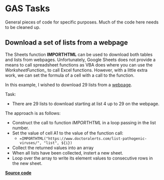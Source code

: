 # GAS Tasks

General pieces of code for specific purposes. Much of the code here needs to be cleaned up.

## Download a set of lists from a webpage

The Sheets function __IMPORTHTML__ can be used to download both tables and lists from webpages.
Unfortunately, Google Sheets does not provide a means to call spreadsheet functions as VBA does
where you can use the _WorksheetFunction__ to call Excel functions. However, with a little extra work, 
we can set the formula of a cell with a call to the function.

In this example, I wished to download 29 lists from a [webpage](https://www.doctoralerts.com/list-pathogenic-viruses/).

Task:

- There are 29 lists to download starting at list 4 up to 29 on the webpage.

The approach is as follows:

- Construct the call to function _IMPORTHTML_ in a loop passing in the list number.
- Set the value of cell A1 to the value of the function call:
  - `=IMPORTHTML("https://www.doctoralerts.com/list-pathogenic-viruses/", "list", ${i})`
- Collect the returned values into an array
- When all lists have been collected, instert a new sheet.
- Loop over the array to write its element values to consecutive rows in the new sheet.

[ __Source code__ ](https://github.com/Rotifer/GAS_TASKS/blob/main/download_weblist_data.js) 